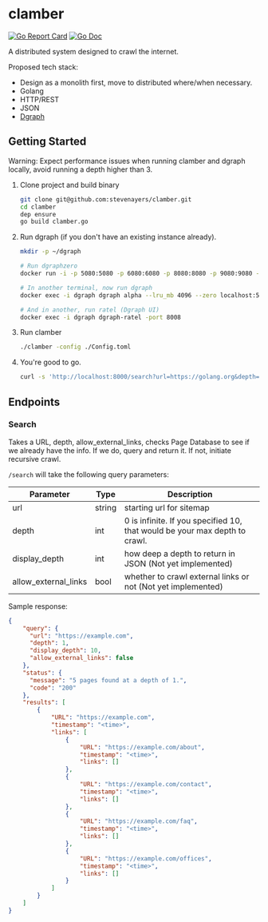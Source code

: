# clamber

[![Go Report Card](https://goreportcard.com/badge/github.com/stevenayers/clamber)](https://goreportcard.com/report/github.com/stevenayers/clamber)
[![Go Doc](https://img.shields.io/badge/godoc-reference-blue.svg)](http://godoc.org/github.com/stevenayers/clamber)

A distributed system designed to crawl the internet.

Proposed tech stack:
- Design as a monolith first, move to distributed where/when necessary.
- Golang
- HTTP/REST
- JSON
- [Dgraph](https://dgraph.io)


## Getting Started
Warning: Expect performance issues when running clamber and dgraph locally, avoid running a depth higher than 3.


1. Clone project and build binary
    ```bash
    git clone git@github.com:stevenayers/clamber.git
    cd clamber
    dep ensure
    go build clamber.go
    ```
1. Run dgraph (if you don't have an existing instance already).
    ```bash
    mkdir -p ~/dgraph
    
    # Run dgraphzero
    docker run -i -p 5080:5080 -p 6080:6080 -p 8080:8080 -p 9080:9080 -p 8008:8008 -v ~/dgraph:/dgraph --name dgraph dgraph/dgraph dgraph zero
    
    # In another terminal, now run dgraph
    docker exec -i dgraph dgraph alpha --lru_mb 4096 --zero localhost:5080
    
    # And in another, run ratel (Dgraph UI)
    docker exec -i dgraph dgraph-ratel -port 8008
    ```
1. Run clamber
    ```bash
    ./clamber -config ./Config.toml
    ```
1. You're good to go.
    ```bash
    curl -s 'http://localhost:8000/search?url=https://golang.org&depth=2'
    ```
 
## Endpoints

### Search
Takes a URL, depth, allow_external_links, checks Page Database to see if we already have the info. If we do, query and return it. If not, initiate recursive crawl.

`/search` will take the following query parameters:

| Parameter            | Type   | Description |
|----------------------|--------|-------------|
| url                  | string | starting url for sitemap |
| depth                | int    | 0 is infinite. If you specified 10, that would be your max depth to crawl. |
| display_depth        | int    | how deep a depth to return in JSON (Not yet implemented) |
| allow_external_links | bool   | whether to crawl external links or not (Not yet implemented) |


Sample response:
```json
{
    "query": {
      "url": "https://example.com",
      "depth": 1, 
      "display_depth": 10,
      "allow_external_links": false
    },
    "status": {
      "message": "5 pages found at a depth of 1.",
      "code": "200"
    },
    "results": [
        {
            "URL": "https://example.com",
            "timestamp": "<time>",
            "links": [
                {
                    "URL": "https://example.com/about",
                    "timestamp": "<time>",
                    "links": []
                },
                {
                    "URL": "https://example.com/contact",
                    "timestamp": "<time>",
                    "links": []
                },
                {
                    "URL": "https://example.com/faq",
                    "timestamp": "<time>",
                    "links": []
                },
                {
                    "URL": "https://example.com/offices",
                    "timestamp": "<time>",
                    "links": []
                }
            ]
        }
    ]
}
```





